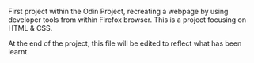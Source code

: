 First project within the Odin Project, recreating a webpage by using developer tools from within Firefox browser. This is a project focusing on HTML & CSS. 
 
At the end of the project, this file will be edited to reflect what has been learnt. 
